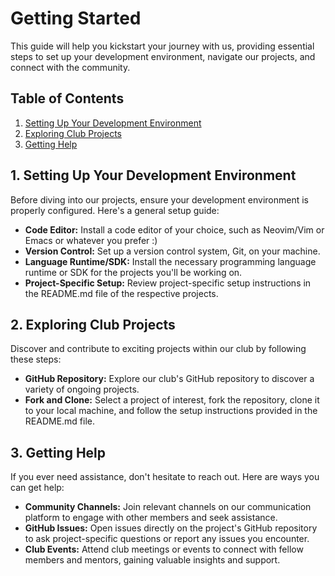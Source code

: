 # Getting Started

This guide will help you kickstart your journey with us, providing essential steps to set up your development environment, navigate our projects, and connect with the community.

## Table of Contents

1. [Setting Up Your Development Environment](#setting-up-your-development-environment)
2. [Exploring Club Projects](#exploring-club-projects)
3. [Getting Help](#getting-help)

## 1. Setting Up Your Development Environment

Before diving into our projects, ensure your development environment is properly configured. Here's a general setup guide:

- **Code Editor:** Install a code editor of your choice, such as Neovim/Vim or Emacs or whatever you prefer :)
- **Version Control:** Set up a version control system, Git, on your machine.
- **Language Runtime/SDK:** Install the necessary programming language runtime or SDK for the projects you'll be working on.
- **Project-Specific Setup:** Review project-specific setup instructions in the README.md file of the respective projects.

## 2. Exploring Club Projects

Discover and contribute to exciting projects within our club by following these steps:

- **GitHub Repository:** Explore our club's GitHub repository to discover a variety of ongoing projects.
- **Fork and Clone:** Select a project of interest, fork the repository, clone it to your local machine, and follow the setup instructions provided in the README.md file.

## 3. Getting Help

If you ever need assistance, don't hesitate to reach out. Here are ways you can get help:

- **Community Channels:** Join relevant channels on our communication platform to engage with other members and seek assistance.
- **GitHub Issues:** Open issues directly on the project's GitHub repository to ask project-specific questions or report any issues you encounter.
- **Club Events:** Attend club meetings or events to connect with fellow members and mentors, gaining valuable insights and support.
